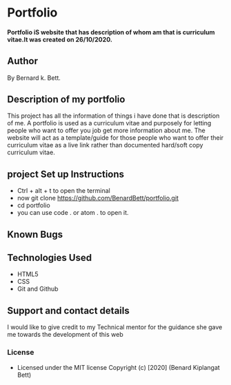 # Portfolio
#### Portfolio iS website that has description of whom am that is curriculum vitae.It was created on 26/10/2020.
## Author
By  Bernard k. Bett.
## Description of my portfolio
This project has all the information of things i have done that is description of me. A portfolio is used as a curriculum  vitae and purposely for letting  people who want to offer you job get more information about me. The website will act as a template/guide for those people who want to offer their curriculum  vitae as a live link rather than documented hard/soft copy curriculum vitae.

## project Set up Instructions
* Ctrl + alt + t to open the terminal
* now git clone https://github.com/BenardBett/portfolio.git
* cd portfolio
* you can use code . or atom . to open it.

## Known Bugs

## Technologies Used
* HTML5
* CSS
* Git and Github
## Support and contact details
I would like to give credit to my Technical mentor for the guidance she gave me towards the development of this web
### License
* Licensed under the MIT license
Copyright (c) [2020] (Benard Kiplangat Bett)
